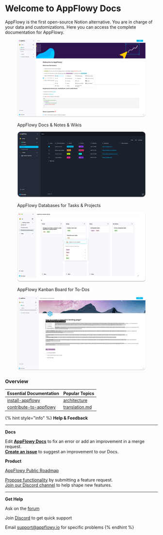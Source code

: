 # Welcome to AppFlowy Docs

AppFlowy is the first open-source Notion alternative. You are in charge of your data and customizations. Here you can access the complete documentation for AppFlowy.

<figure><img src="../../.gitbook/assets/appflowy_light_mode_docs.png" alt=""><figcaption><p>AppFlowy Docs &#x26; Notes &#x26; Wikis</p></figcaption></figure>

<figure><img src="../../.gitbook/assets/appflowy_dark_mode_databases.png" alt=""><figcaption><p>AppFlowy Databases for Tasks &#x26; Projects</p></figcaption></figure>

<figure><img src="../../.gitbook/assets/appflowy_light_mode_kanban_board.png" alt=""><figcaption><p>AppFlowy Kanban Board for To-Dos</p></figcaption></figure>

<figure><img src="../../.gitbook/assets/appflowy_open_ai_features (1).png" alt=""><figcaption></figcaption></figure>

### Overview

| Essential Documentation                                        | Popular Topics                                                                              |
| -------------------------------------------------------------- | ------------------------------------------------------------------------------------------- |
| [install-appflowy](../install-appflowy/ "mention")             | [architecture](../contribute-to-appflowy/architecture/ "mention")                           |
| [contribute-to-appflowy](../contribute-to-appflowy/ "mention") | [translation.md](../contribute-to-appflowy/software-contributions/translation.md "mention") |

{% hint style="info" %}
**Help & Feedback**

***

**Docs**

Edit [**AppFlowy Docs**](https://github.com/AppFlowy-IO/docs) to fix an error or add an improvement in a merge request.\
[**Create an issue**](https://github.com/AppFlowy-IO/docs/issues) to suggest an improvement to our Docs.

**Product**

[AppFlowy Public Roadmap](https://github.com/AppFlowy-IO/AppFlowy/blob/main/ROADMAP.md)

[Propose functionality](https://github.com/AppFlowy-IO/appflowy/issues/new/choose) by submitting a feature request.\
[Join our Discord channel](https://discord.gg/9Q2xaN37tV) to help shape new features.

***

**Get Help**

Ask on the [forum](https://github.com/AppFlowy-IO/appflowy/discussions/new)

Join [Discord](https://discord.gg/9Q2xaN37tV) to get quick support

Email [support@appflowy.io](mailto:support@appflowy.io) for specific problems
{% endhint %}
